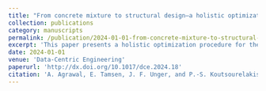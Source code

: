 ```yaml
---
title: "From concrete mixture to structural design—a holistic optimization procedure in the presence of uncertainties"
collection: publications
category: manuscripts
permalink: /publication/2024-01-01-from-concrete-mixture-to-structural-design-a-holistic-optimization-procedure-in-the-presence-of-uncertainties
excerpt: 'This paper presents a holistic optimization procedure for the transition from concrete mixture to structural design, considering the presence of uncertainties in the process.'
date: 2024-01-01
venue: 'Data-Centric Engineering'
paperurl: 'http://dx.doi.org/10.1017/dce.2024.18'
citation: 'A. Agrawal, E. Tamsen, J. F. Unger, and P.-S. Koutsourelakis. (2024). &quot;From concrete mixture to structural design—a holistic optimization procedure in the presence of uncertainties.&quot; <i>Data-Centric Engineering</i>, 5, e20.'
---
```

